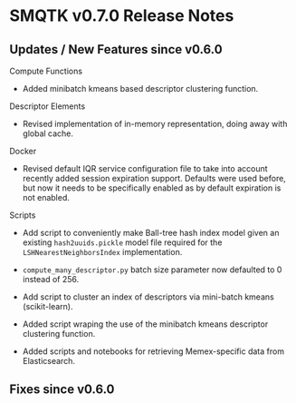 SMQTK v0.7.0 Release Notes
==========================


Updates / New Features since v0.6.0
-----------------------------------

Compute Functions

  * Added minibatch kmeans based descriptor clustering function.

Descriptor Elements

  * Revised implementation of in-memory representation, doing away with
    global cache.

Docker

  * Revised default IQR service configuration file to take into account
    recently added session expiration support. Defaults were used before,
    but now it needs to be specifically enabled as by default expiration is
    not enabled.

Scripts

  * Add script to conveniently make Ball-tree hash index model given an
    existing ``hash2uuids.pickle`` model file required for the
    ``LSHNearestNeighborsIndex`` implementation.

  * ``compute_many_descriptor.py`` batch size parameter now defaulted to 0
    instead of 256.

  * Add script to cluster an index of descriptors via mini-batch kmeans
    (scikit-learn).

  * Added script wraping the use of the minibatch kmeans descriptor clustering
    function.

  * Added scripts and notebooks for retrieving Memex-specific data from
    Elasticsearch.


Fixes since v0.6.0
------------------
